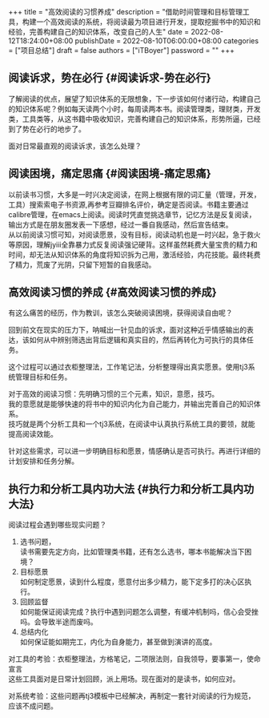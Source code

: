 +++
title = "高效阅读的习惯养成"
description = "借助时间管理和目标管理工具，构建一个高效阅读的系统，将阅读最为项目进行开发，提取挖掘书中的知识和经验，完善构建自己的知识体系，改变自己的人生"
date = 2022-08-12T18:24:00+08:00
publishDate = 2022-08-10T06:00:00+08:00
categories = ["项目总结"]
draft = false
authors = ["iTBoyer"]
password = ""
+++

## 阅读诉求，势在必行 {#阅读诉求-势在必行}

了解阅读的优点，展望了知识体系的无限想象，下一步该如何付诸行动，构建自己的知识体系呢？例如每天读两个小时，每周读两本书。阅读管理类，理财类，开发类，工具类等，从这书籍中吸收知识，完善构建自己的知识体系，形势所逼，已经到了势在必行的地步了。 <br/>

面对日常最直观的阅读诉求，该怎么处理？ <br/>


## 阅读困境，痛定思痛 {#阅读困境-痛定思痛}

以前读书习惯，大多是一时兴决定阅读，在网上根据有限的词汇量（管理，开发，工具）搜索索电子书资源,再参考豆瓣排名评价，确定是否阅读。书籍主要通过calibre管理，在emacs上阅读。阅读时凭直觉挑选章节，记忆方法是反复阅读，输出方式是在朋友圈发表一下感想，经过一番自我感动，然后宣告结束。 <br/>
从以前阅读习惯可知，对阅读愿景，没有目标，阅读动机也是一时兴起，急于救火等原因，理解jyiii全靠暴力式反复阅读强记硬背。这样虽然耗费大量宝贵的精力和时间，却无法从知识体系的角度将知识拆为己用，激活经验，内花技能。最终耗费了精力，荒废了光阴，只留下短暂的自我感动。 <br/>


## 高效阅读习惯的养成 {#高效阅读习惯的养成}

有这么痛苦的经历，作为教训，该怎么突破阅读困境，获得阅读自由呢？ <br/>

回到前文在现实的压力下，呐喊出一针见血的诉求，面对这种近乎情感输出的表达，该如何从中辨别筛选出背后逻辑和真实目的，然后再转化为可执行的具体任务。 <br/>

这个过程可以通过衣柜整理法，工作笔记法，分析整理得出真实愿景。使用tj3系统管理目标和任务。 <br/>

对于高效的阅读习惯：先明确习惯的三个元素，知识，意愿，技巧。 <br/>
我的意愿就是能够快速的将书中的知识内化为自己能力，并输出完善自己的知识体系。 <br/>
技巧就是两个分析工具和一个tj3系统，在阅读中认真执行系统工具的要领，就能提高阅读效能。 <br/>

针对这些需求，可以进一步明确目标和愿景，情感确认是否可执行。再进行详细的计划安排和任务分解。 <br/>


## 执行力和分析工具内功大法 {#执行力和分析工具内功大法}

阅读过程会遇到哪些现实问题？ <br/>

1.  选书问题， <br/>
    读书需要先定方向，比如管理类书籍，还有怎么选书，哪本书能解决当下困境？ <br/>
2.  目标愿景 <br/>
    如何制定愿景，读到什么程度，愿意付出多少精力，能下定多打的决心区执行。 <br/>
3.  回顾监督 <br/>
    如何能保证阅读完成？执行中遇到问题怎么调整，有缓冲机制吗，信心会受挫吗。会导致半途而废吗。 <br/>
4.  总结内化 <br/>
    如何保证能如期完工，内化为自身能力，甚至做到演讲的高度。 <br/>

对工具的考验：衣柜整理法，方格笔记，二项限法则，自我领导，要事第一，使命宣言 <br/>
这些工具面对是日常计划回顾，派上用场。现在面对的是读书，如何应对。 <br/>

对系统考验：这些问题再tj3模板中已经解决，再制定一套针对阅读的行为规范，应该不成问题。 <br/>
